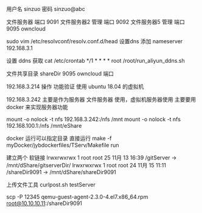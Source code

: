 用户名  sinzuo  密码 sinzuo@abc

文件服务器  端口           9091
文件服务器2 管理   端口     9092
文件服务器5 管理   端口     9095   owncloud

sudo vim /etc/resolvconf/resolv.conf.d/head 设置dns
添加
nameserver 192.168.3.1

设置 ddns 获取
cat /etc/crontab
*/1 *	* * *	root	/root/run_aliyun_ddns.sh

文件共享目录  shareDir
9095 owncloud  端口

192.168.3.214  操作 功能验证 使用   ubuntu 18.04 的虚拟机

192.168.3.242  主要是作为服务器 文件服务器 使用，虚拟机服务器使用
               主要要用docker 来实现服务器功能


mount -o nolock  -t nfs 192.168.3.242:/nfs /mnt
mount -o nolock  -t nfs 192.168.100.1:/nfs /mnt/eShare

docker 运行可以指定目录 直接运行
make -f myDocker/jybdockerfiles/TServ/Makefile run

建立两个 软链接
lrwxrwxrwx   1 root root    25 11月 13 16:39 /gitServer -> /mnt/dShare/gitserverDir/
lrwxrwxrwx   1 root root    24 11月 15 11:11 /shareDir9091 -> /mnt/dShare/shareDir9091

上传文件工具
curlpost.sh testServer

scp -P 12345 qemu-guest-agent-2.3.0-4.el7.x86_64.rpm root@10.10.10.11:/shareDir9091